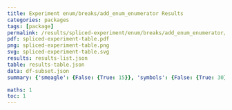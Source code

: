 ```yaml
---
title: Experiment enum/breaks/add_enum_enumerator Results
categories: packages
tags: [package]
permalink: /results/spliced-experiment/enum/breaks/add_enum_enumerator/
pdf: spliced-experiment-table.pdf
png: spliced-experiment-table.png
svg: spliced-experiment-table.svg
results: results-list.json
table: results-table.json
data: df-subset.json
summary: {'smeagle': {False: {True: 15}}, 'symbols': {False: {True: 30}}, 'libabigail': {False: {False: 15}}, 'abi-laboratory': {False: {True: 15}}}

maths: 1
toc: 1
---
```

